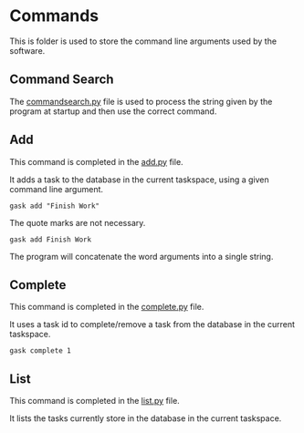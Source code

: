 # Commands

This is folder is used to store the command line arguments used by the software.

## Command Search 

The [commandsearch.py](commandsearch.py) file is used to process the string given by the program at startup and then use the correct command. 

## Add

This command is completed in the [add.py](add.py) file.

It adds a task to the database in the current taskspace, using a given command line argument.

`gask add "Finish Work"`

The quote marks are not necessary.

`gask add Finish Work`

The program will concatenate the word arguments into a single string.


## Complete 

This command is completed in the [complete.py](complete.py) file. 

It uses a task id to complete/remove a task from the database in the current taskspace. 

`gask complete 1` 

## List 

This command is completed in the [list.py](list.py) file. 

It lists the tasks currently store in the database in the current taskspace. 








